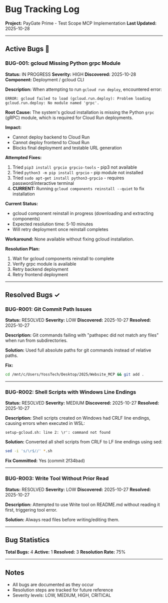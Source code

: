 # Bug Tracking Log

**Project:** PayGate Prime - Test Scope MCP Implementation
**Last Updated:** 2025-10-28

---

## Active Bugs 🐛

### BUG-001: gcloud Missing Python grpc Module
**Status:** IN PROGRESS
**Severity:** HIGH
**Discovered:** 2025-10-28
**Component:** Deployment / gcloud CLI

**Description:**
When attempting to run `gcloud run deploy`, encountered error:
```
ERROR: gcloud failed to load (gcloud.run.deploy): Problem loading gcloud.run.deploy: No module named 'grpc'.
```

**Root Cause:**
The system's gcloud installation is missing the Python `grpc` (gRPC) module, which is required for Cloud Run deployments.

**Impact:**
- Cannot deploy backend to Cloud Run
- Cannot deploy frontend to Cloud Run
- Blocks final deployment and testable URL generation

**Attempted Fixes:**
1. Tried `pip3 install grpcio grpcio-tools` - pip3 not available
2. Tried `python3 -m pip install grpcio` - pip module not installed
3. Tried `sudo apt-get install python3-grpcio` - requires password/interactive terminal
4. **CURRENT:** Running `gcloud components reinstall --quiet` to fix installation

**Current Status:**
- gcloud component reinstall in progress (downloading and extracting components)
- Expected resolution time: 5-10 minutes
- Will retry deployment once reinstall completes

**Workaround:**
None available without fixing gcloud installation.

**Resolution Plan:**
1. Wait for gcloud components reinstall to complete
2. Verify grpc module is available
3. Retry backend deployment
4. Retry frontend deployment

---

## Resolved Bugs ✓

### BUG-R001: Git Commit Path Issues
**Status:** RESOLVED
**Severity:** LOW
**Discovered:** 2025-10-27
**Resolved:** 2025-10-27

**Description:**
Git commands failing with "pathspec did not match any files" when run from subdirectories.

**Solution:**
Used full absolute paths for git commands instead of relative paths.

**Fix:**
```bash
cd /mnt/c/Users/YossTech/Desktop/2025/Website_MCP && git add .
```

---

### BUG-R002: Shell Scripts with Windows Line Endings
**Status:** RESOLVED
**Severity:** MEDIUM
**Discovered:** 2025-10-27
**Resolved:** 2025-10-27

**Description:**
Shell scripts created on Windows had CRLF line endings, causing errors when executed in WSL:
```
setup-gcloud.sh: line 2: \r': command not found
```

**Solution:**
Converted all shell scripts from CRLF to LF line endings using sed:
```bash
sed -i 's/\r$//' *.sh
```

**Fix Committed:** Yes (commit 2f34bad)

---

### BUG-R003: Write Tool Without Prior Read
**Status:** RESOLVED
**Severity:** LOW
**Discovered:** 2025-10-27
**Resolved:** 2025-10-27

**Description:**
Attempted to use Write tool on README.md without reading it first, triggering tool error.

**Solution:**
Always read files before writing/editing them.

---

## Bug Statistics

**Total Bugs:** 4
**Active:** 1
**Resolved:** 3
**Resolution Rate:** 75%

---

## Notes

- All bugs are documented as they occur
- Resolution steps are tracked for future reference
- Severity levels: LOW, MEDIUM, HIGH, CRITICAL
